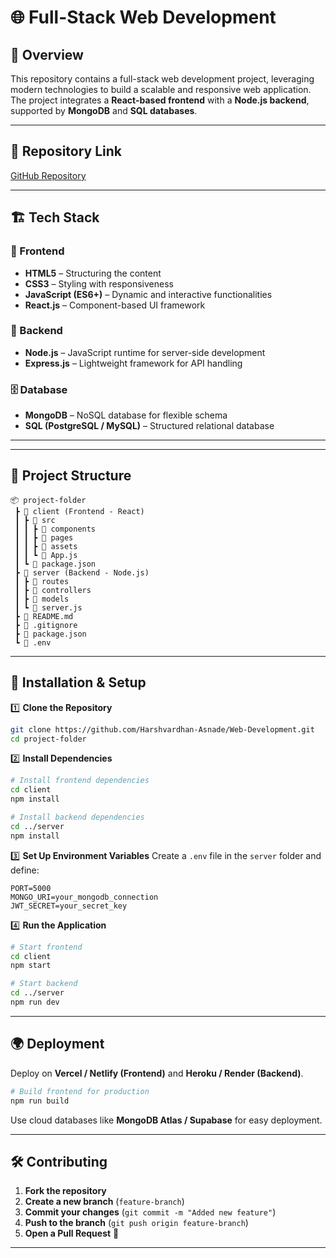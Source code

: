# 🌐 Full-Stack Web Development

## 🚀 Overview
This repository contains a full-stack web development project, leveraging modern technologies to build a scalable and responsive web application. The project integrates a **React-based frontend** with a **Node.js backend**, supported by **MongoDB** and **SQL databases**.

---

## 📂 Repository Link
[GitHub Repository](https://github.com/Harshvardhan-Asnade/Web-Development)

---

## 🏗️ Tech Stack

### 🎨 Frontend
- **HTML5** – Structuring the content
- **CSS3** – Styling with responsiveness
- **JavaScript (ES6+)** – Dynamic and interactive functionalities
- **React.js** – Component-based UI framework

### 🔧 Backend
- **Node.js** – JavaScript runtime for server-side development
- **Express.js** – Lightweight framework for API handling

### 🗄️ Database
- **MongoDB** – NoSQL database for flexible schema
- **SQL (PostgreSQL / MySQL)** – Structured relational database

---

---

## 📂 Project Structure
```
📦 project-folder
 ┣ 📂 client (Frontend - React)
 ┃ ┣ 📂 src
 ┃ ┃ ┣ 📂 components
 ┃ ┃ ┣ 📂 pages
 ┃ ┃ ┣ 📂 assets
 ┃ ┃ ┗ 📜 App.js
 ┃ ┗ 📜 package.json
 ┣ 📂 server (Backend - Node.js)
 ┃ ┣ 📂 routes
 ┃ ┣ 📂 controllers
 ┃ ┣ 📂 models
 ┃ ┗ 📜 server.js
 ┣ 📜 README.md
 ┣ 📜 .gitignore
 ┣ 📜 package.json
 ┗ 📜 .env
```

---

## 🚀 Installation & Setup

1️⃣ **Clone the Repository**
```sh
git clone https://github.com/Harshvardhan-Asnade/Web-Development.git
cd project-folder
```

2️⃣ **Install Dependencies**
```sh
# Install frontend dependencies
cd client
npm install

# Install backend dependencies
cd ../server
npm install
```

3️⃣ **Set Up Environment Variables**
Create a `.env` file in the `server` folder and define:
```
PORT=5000
MONGO_URI=your_mongodb_connection
JWT_SECRET=your_secret_key
```

4️⃣ **Run the Application**
```sh
# Start frontend
cd client
npm start

# Start backend
cd ../server
npm run dev
```

---

## 🌍 Deployment
Deploy on **Vercel / Netlify (Frontend)** and **Heroku / Render (Backend)**.

```sh
# Build frontend for production
npm run build
```

Use cloud databases like **MongoDB Atlas / Supabase** for easy deployment.

---

## 🛠️ Contributing
1. **Fork the repository**
2. **Create a new branch** (`feature-branch`)
3. **Commit your changes** (`git commit -m "Added new feature"`)
4. **Push to the branch** (`git push origin feature-branch`)
5. **Open a Pull Request** 🚀

---
 
